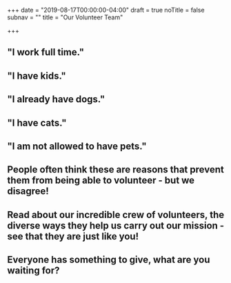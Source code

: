+++
date = "2019-08-17T00:00:00-04:00"
draft = true
noTitle = false
subnav = ""
title = "Our Volunteer Team"

+++
## "I work full time."

## "I have kids."

## "I already have dogs." 

## "I have cats."

## "I am not allowed to have pets." 

## People often think these are reasons that prevent them from being able to volunteer - but we disagree!  

## Read about our incredible crew of volunteers, the diverse ways they help us carry out our mission - see that they are just like you! 

## Everyone has something to give, what are you waiting for?
